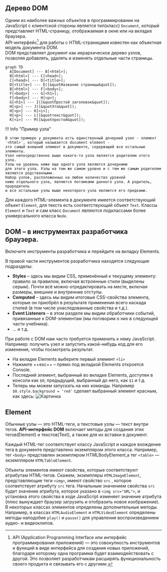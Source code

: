 ## Дерево DOM

Одним из наиболее важных объектов в программировании на JavaScript с клиентской стороны является тип(класс) `Document`, который представляет HTML-страницу, отображаемая в окне или на вкладке браузера.  
АРI-интерфейс[^1] для работы с HTML-страницами известен как объектная модель документа DOM.  
DOM представляет документ как иерархическое дерево узлов, позволяя добавлять, удалять и изменять отдельные части страницы.

``` mermaid
graph TD
  A[Document] --- B[<html>];
  B[<html>] --- C[<head>];
  C[<head>] --- D[<title>];
  D[<title>] --- E([&quotНазвание страницы&quot]);
  B[<html>] --- F[<body>];
  F[<body>] --- G[<h1>];
  F[<body>] --- H[<p>];
  G[<h1>] --- I([&quotПростой заголовок&quot]);
  H[<p>] --- J([&quotЭто&quot]);
  H[<p>] --- K[<i>];
  H[<p>] --- L([&quotтекст&quot]);
  K[<i>] --- M([&quotпростой&quot]);
```

!!! Info "Пример узла"

    В этом примере у документа есть единственный дочерний узел - элемент `<html>`, который называется document element - 
    это самый внешний элемент в документе, содержащий все остальные элементы.  
    Узел непосредственно выше какого-то узла является родителем этого узла.
    Узлы на уровень ниже еще одного узла являются дочерними
    для этого узла. Узлы на том же самом уровне и с тем же самым родителем являются родственными.
    Набор узлов, расположенных на любое количество уровней
    ниже отдельного узла, являются потомками данного узла. А родитель, прародитель
    и все остальные узлы выше некоторого узла являются его предками.
  
Для каждого HTML-элемента в документе имеется соответствующий объект `Element`,
для текста есть соответствующий объект `Text`. 
Классы `Element` и `Text` и сам класс `Document` являются
подклассами более универсального класса `Node`.

## DOM – в инструментах разработчика браузера.
Включите инструменты разработчика и перейдите на вкладку Elements.

В правой части инструментов разработчика находятся следующие подразделы:

* **Styles** – здесь мы видим CSS, применённый к текущему элементу: правило за правилом, включая встроенные стили (выделены серым). Почти всё можно отредактировать на месте, включая размеры, внешние и внутренние отступы.
* **Computed** – здесь мы видим итоговые CSS-свойства элемента, которые он приобрёл в результате применения всего каскада стилей (в том числе унаследованные свойства и т.д.).
* **Event Listeners** – в этом разделе мы видим обработчики событий, привязанные к DOM-элементам (мы поговорим о них в следующей части учебника).
* … и т.д.

При работе с DOM нам часто требуется применить к нему JavaScript. Например: получить узел и запустить какой-нибудь код для его изменения, чтобы посмотреть результат.

* На вкладке Elements выберите первый элемент `<li>`
* Нажмите ++esc++ – прямо под вкладкой Elements откроется Console.
* Последний элемент, выбранный во вкладке Elements, доступен в консоли как `$0`; предыдущий, выбранный до него, как `$1` и т.д.
* Теперь мы можем запускать на них команды. Например `$0.style.background = 'red'` сделает выбранный элемент красным, как здесь:
![Картинка](https://learn.javascript.ru/article/dom-nodes/domconsole0.png)

## Element
Обычные узлы — это HTML-теги, а текстовые узлы — текст внутри тегов. **API-интерфейс DOM** включает методы для создания этих тегов(Element) и текстов(Text),
а также для их вставки в документ.

Каждый HTML-тег соответствует классу JavaScript и каждое вхождение тега в документе представлено экземпляром этого класса.
Например, тег `<body>` представлен экземпляром HTMLBodyElement,а тег `<table>` — экземпляром `HTMLTableElement`. 

Объекты элементов имеют свойства, которые соответствуют атрибутам HTML-тегов. Скажем, экземпляры `HTMLImageElement`, представляющие теги
`<img>`, имеют свойство `src` , которое соответствует атрибуту `src` тега. Начальным значением свойства `src` будет значение атрибута, которое
указано в `<img src="URL">`, и установка этого свойства в коде JavaScript
изменяет значение атрибута (плюс вынуждает браузер загрузить
и отобразить новое изображение). В некоторых классах элементов определены
дополнительные методы. Например, в классах `HTMLAudioElement` и
`HTMLVideoElement` определены методы наподобие `play()` и `pause()` для управления
воспроизведением аудио- и видеоклипов.

[^1]: API (Application Programming Interface или интерфейс программирования приложений) — это совокупность инструментов и функций в виде интерфейса для создания новых приложений, благодаря которому одна программа будет взаимодействовать с другой. Это позволяет разработчикам расширять функциональность своего продукта и связывать его с другими.



